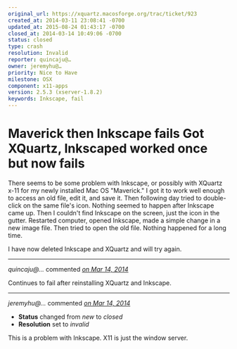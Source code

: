 ```yaml
---
original_url: https://xquartz.macosforge.org/trac/ticket/923
created_at: 2014-03-11 23:08:41 -0700
updated_at: 2015-08-24 01:43:17 -0700
closed_at: 2014-03-14 10:49:06 -0700
status: closed
type: crash
resolution: Invalid
reporter: quincaju@…
owner: jeremyhu@…
priority: Nice to Have
milestone: OSX
component: x11-apps
version: 2.5.3 (xserver-1.8.2)
keywords: Inkscape, fail
---
```


Maverick then Inkscape fails Got XQuartz, Inkscaped worked once but now fails
=============================================================================


There seems to be some problem with Inkscape, or possibly with XQuartz x-11 for my newly installed Mac OS "Maverick." I got it to work well enough to access an old file, edit it, and save it. Then following day tried to double-click on the same file's icon. Nothing seemed to happen after Inkscape came up. Then I couldn't find Inkscape on the screen, just the icon in the gutter. Restarted computer, opened Inkscape, made a simple change in a new image file. Then tried to open the old file. Nothing happened for a long time.

I have now deleted Inkscape and XQuartz and will try again.



---

*quincaju@…* commented *[on Mar 14, 2014](https://xquartz.macosforge.org/trac/ticket/923#comment:1 "March 14, 2014 at 9:50 AM PDT")*

Continues to fail after reinstalling XQuartz and Inkscape.



---

*jeremyhu@…* commented *[on Mar 14, 2014](https://xquartz.macosforge.org/trac/ticket/923#comment:2 "March 14, 2014 at 10:49 AM PDT")*

-   **Status** changed from *new* to *closed*
-   **Resolution** set to *invalid*

This is a problem with Inkscape. X11 is just the window server.



